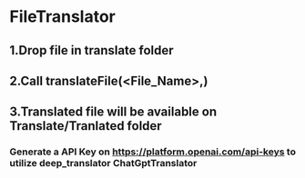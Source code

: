 # FileTranslator

## 1.Drop file in translate folder
## 2.Call translateFile(<File_Name>,<output language>)
## 3.Translated file will be available on Translate/Tranlated folder

### Generate a API Key on https://platform.openai.com/api-keys to utilize deep_translator ChatGptTranslator